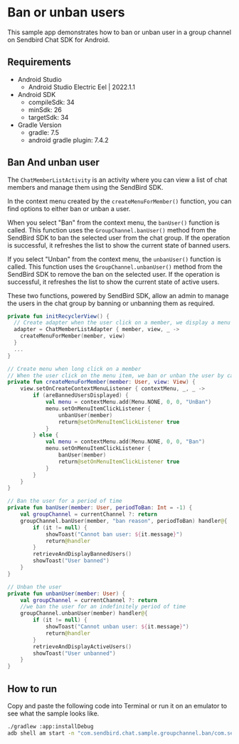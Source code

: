 # Ban or unban users

This sample app demonstrates how to ban or unban user in a group channel on Sendbird Chat SDK for Android.

## Requirements

+ Android Studio
  + Android Studio Electric Eel | 2022.1.1
+ Android SDK
    + compileSdk: 34
    + minSdk: 26
    + targetSdk: 34
+ Gradle Version
    + gradle: 7.5
    + android gradle plugin: 7.4.2

## Ban And unban user

The `ChatMemberListActivity` is an activity where you can view a list of chat members and manage them using the SendBird SDK.

In the context menu created by the `createMenuForMember()` function, you can find options to either ban or unban a user.

When you select "Ban" from the context menu, the `banUser()` function is called. This function uses the `GroupChannel.banUser()` method from the SendBird SDK to ban the selected user from the chat group. If the operation is successful, it refreshes the list to show the current state of banned users.

If you select "Unban" from the context menu, the `unbanUser()` function is called. This function uses the `GroupChannel.unbanUser()` method from the SendBird SDK to remove the ban on the selected user. If the operation is successful, it refreshes the list to show the current state of active users.

These two functions, powered by SendBird SDK, allow an admin to manage the users in the chat group by banning or unbanning them as required.

```kotlin
private fun initRecyclerView() {
  // Create adapter when the user click on a member, we display a menu to ban or unban the user
  adapter = ChatMemberListAdapter { member, view, _ ->
    createMenuForMember(member, view)
  }
  ...
}

// Create menu when long click on a member
// When the user click on the menu item, we ban or unban the user by calling GroupChannel.banUser() or GroupChannel.unbanUser()
private fun createMenuForMember(member: User, view: View) {
    view.setOnCreateContextMenuListener { contextMenu, _, _ ->
        if (areBannedUsersDisplayed) {
            val menu = contextMenu.add(Menu.NONE, 0, 0, "UnBan")
            menu.setOnMenuItemClickListener {
                unbanUser(member)
                return@setOnMenuItemClickListener true
            }
        } else {
            val menu = contextMenu.add(Menu.NONE, 0, 0, "Ban")
            menu.setOnMenuItemClickListener {
                banUser(member)
                return@setOnMenuItemClickListener true
            }
        }
    }
}

// Ban the user for a period of time
private fun banUser(member: User, periodToBan: Int = -1) {
    val groupChannel = currentChannel ?: return
    groupChannel.banUser(member, "ban reason", periodToBan) handler@{
        if (it != null) {
            showToast("Cannot ban user: ${it.message}")
            return@handler
        }
        retrieveAndDisplayBannedUsers()
        showToast("User banned")
    }
}

// Unban the user
private fun unbanUser(member: User) {
    val groupChannel = currentChannel ?: return
    //we ban the user for an indefinitely period of time
    groupChannel.unbanUser(member) handler@{
        if (it != null) {
            showToast("Cannot unban user: ${it.message}")
            return@handler
        }
        retrieveAndDisplayActiveUsers()
        showToast("User unbanned")
    }
}
```

## How to run

Copy and paste the following code into Terminal or run it on an emulator to see what the sample looks like.


``` bash
./gradlew :app:installDebug
adb shell am start -n "com.sendbird.chat.sample.groupchannel.ban/com.sendbird.chat.sample.groupchannel.ban.base.SplashActivity" -a android.intent.action.MAIN -c android.intent.category.LAUNCHER --splashscreen-show-icon
```
